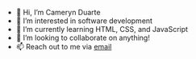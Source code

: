 - 👋  Hi, I’m Cameryn Duarte
- 👀  I’m interested in software development
- 🌱  I’m currently learning HTML, CSS, and JavaScript
- 💞️  I’m looking to collaborate on anything!
- 📫  Reach out to me via [email][address]

[address]: mailto:camerynduarte@protonmail.com

